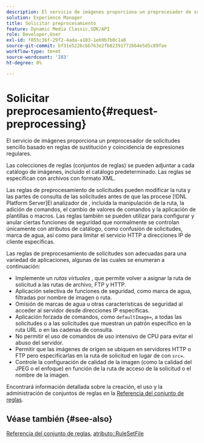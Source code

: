 ```yaml
---
description: El servicio de imágenes proporciona un preprocesador de solicitudes sencillo basado en reglas de sustitución y coincidencia de expresiones regulares.
solution: Experience Manager
title: Solicitar preprocesamiento
feature: Dynamic Media Classic,SDK/API
role: Developer,User
exl-id: f855c36f-29f2-4ada-a103-1eb9b7b0c1a0
source-git-commit: bf31e5226cbb763e2fb82391772b64e5d5c89fae
workflow-type: tm+mt
source-wordcount: '283'
ht-degree: 0%

---
```


# Solicitar preprocesamiento{#request-preprocessing}

El servicio de imágenes proporciona un preprocesador de solicitudes sencillo basado en reglas de sustitución y coincidencia de expresiones regulares.

Las colecciones de reglas (conjuntos de reglas) se pueden adjuntar a cada catálogo de imágenes, incluido el catálogo predeterminado. Las reglas se especifican con archivos con formato XML.

Las reglas de preprocesamiento de solicitudes pueden modificar la ruta y las partes de consulta de las solicitudes antes de que las procese [!DNL Platform Server]El analizador de , incluida la manipulación de la ruta, la adición de comandos, el cambio de valores de comandos y la aplicación de plantillas o macros. Las reglas también se pueden utilizar para configurar y anular ciertas funciones de seguridad que normalmente se controlan únicamente con atributos de catálogo, como confusión de solicitudes, marca de agua, así como para limitar el servicio HTTP a direcciones IP de cliente específicas.

Las reglas de preprocesamiento de solicitudes son adecuadas para una variedad de aplicaciones, algunas de las cuales se enumeran a continuación:

* Implemente un *rutas virtuales* , que permite volver a asignar la ruta de solicitud a las rutas de archivo, FTP y HTTP.
* Aplicación selectiva de funciones de seguridad, como marca de agua, filtradas por nombre de imagen o ruta.
* Omisión de marcas de agua u otras características de seguridad al acceder al servidor desde direcciones IP específicas.
* Aplicación forzada de comandos, como `defaultImage=`, a todas las solicitudes o a las solicitudes que muestran un patrón específico en la ruta URL o en las cadenas de consulta.
* No permitir el uso de comandos de uso intensivo de CPU para evitar el abuso del servidor.
* Permitir que las imágenes de origen se ubiquen en servidores HTTP o FTP pero especificarlas en la ruta de solicitud en lugar de con `src=`.
* Controle la configuración de calidad de la imagen (como la calidad del JPEG o el enfoque) en función de la ruta de acceso de la solicitud o el nombre de la imagen.

Encontrará información detallada sobre la creación, el uso y la administración de conjuntos de reglas en la [Referencia del conjunto de reglas](../../../../../is-api/image-catalog/image-serving-api-ref/c-image-catalog-reference/c-rule-set-reference/c-rule-set-reference.md#concept-3e5058cf3507470b82cac638df23ea8e).

## Véase también {#see-also}

[Referencia del conjunto de reglas](../../../../../is-api/image-catalog/image-serving-api-ref/c-image-catalog-reference/c-rule-set-reference/c-rule-set-reference.md#concept-3e5058cf3507470b82cac638df23ea8e), [atributo::RuleSetFile](../../../../../is-api/image-catalog/image-serving-api-ref/c-image-catalog-reference/c-overview/c-file-formats/r-rule-set-files.md#reference-3e54cb5f4d74411a84889fed056ac093)
